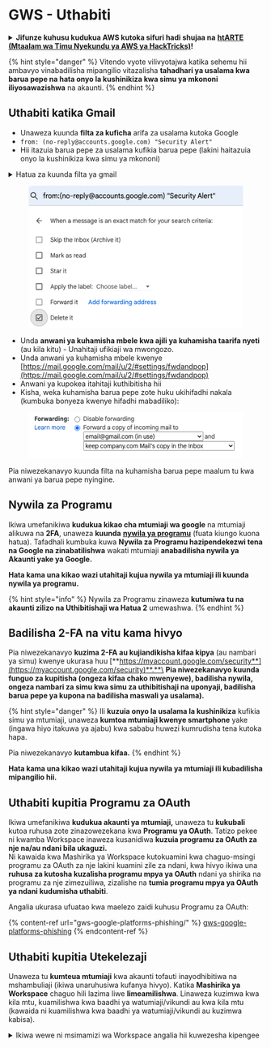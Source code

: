 # GWS - Uthabiti

<details>

<summary><strong>Jifunze kuhusu kudukua AWS kutoka sifuri hadi shujaa na</strong> <a href="https://training.hacktricks.xyz/courses/arte"><strong>htARTE (Mtaalam wa Timu Nyekundu ya AWS ya HackTricks)</strong></a><strong>!</strong></summary>

Njia nyingine za kusaidia HackTricks:

* Ikiwa unataka kuona **kampuni yako ikitangazwa kwenye HackTricks** au **kupakua HackTricks kwa PDF** Angalia [**MIPANGO YA KUJIUNGA**](https://github.com/sponsors/carlospolop)!
* Pata [**swag rasmi wa PEASS & HackTricks**](https://peass.creator-spring.com)
* Gundua [**Familia ya PEASS**](https://opensea.io/collection/the-peass-family), mkusanyiko wetu wa [**NFTs**](https://opensea.io/collection/the-peass-family) ya kipekee
* **Jiunge na** 💬 [**Kikundi cha Discord**](https://discord.gg/hRep4RUj7f) au kikundi cha [**telegram**](https://t.me/peass) au **fuata** kwenye **Twitter** 🐦 [**@carlospolopm**](https://twitter.com/carlospolopm)**.**
* **Shiriki mbinu zako za kudukua kwa kuwasilisha PRs kwa** [**HackTricks**](https://github.com/carlospolop/hacktricks) na [**HackTricks Cloud**](https://github.com/carlospolop/hacktricks-cloud) repos za github.

</details>

{% hint style="danger" %}
Vitendo vyote vilivyotajwa katika sehemu hii ambavyo vinabadilisha mipangilio vitazalisha **tahadhari ya usalama kwa barua pepe na hata onyo la kushinikiza kwa simu ya mkononi iliyosawazishwa** na akaunti.
{% endhint %}

## **Uthabiti katika Gmail**

* Unaweza kuunda **filta za kuficha** arifa za usalama kutoka Google
* `from: (no-reply@accounts.google.com) "Security Alert"`
* Hii itazuia barua pepe za usalama kufikia barua pepe (lakini haitazuia onyo la kushinikiza kwa simu ya mkononi)

<details>

<summary>Hatua za kuunda filta ya gmail</summary>

(Maelekezo kutoka [**hapa**](https://support.google.com/mail/answer/6579))

1. Fungua [Gmail](https://mail.google.com/).
2. Katika sanduku la utaftaji juu, bonyeza Onyesha chaguzi za utaftaji ![picha](https://lh3.googleusercontent.com/cD6YR_YvqXqNKxrWn2NAWkV6tjJtg8vfvqijKT1_9zVCrl2sAx9jROKhLqiHo2ZDYTE=w36) .
3. Ingiza vigezo vyako vya utaftaji. Ikiwa unataka kuhakikisha kuwa utaftaji wako umefanya kazi kwa usahihi, angalia barua pepe zinazoonekana kwa kubofya **Tafuta**.&#x20;
4. Chini ya dirisha la utaftaji, bonyeza **Unda filta**.
5. Chagua unachotaka filta ifanye.
6. Bonyeza **Unda filta**.

Angalia filta yako ya sasa (kuziondoa) kwenye [https://mail.google.com/mail/u/0/#settings/filters](https://mail.google.com/mail/u/0/#settings/filters)

</details>

<figure><img src="../../.gitbook/assets/image (142).png" alt=""><figcaption></figcaption></figure>

* Unda **anwani ya kuhamisha mbele kwa ajili ya kuhamisha taarifa nyeti** (au kila kitu) - Unahitaji ufikiaji wa mwongozo.
* Unda anwani ya kuhamisha mbele kwenye [https://mail.google.com/mail/u/2/#settings/fwdandpop](https://mail.google.com/mail/u/2/#settings/fwdandpop)
* Anwani ya kupokea itahitaji kuthibitisha hii
* Kisha, weka kuhamisha barua pepe zote huku ukihifadhi nakala (kumbuka bonyeza kwenye hifadhi mabadiliko):

<figure><img src="../../.gitbook/assets/image (143).png" alt=""><figcaption></figcaption></figure>

Pia niwezekanavyo kuunda filta na kuhamisha barua pepe maalum tu kwa anwani ya barua pepe nyingine.

## Nywila za Programu

Ikiwa umefanikiwa **kudukua kikao cha mtumiaji wa google** na mtumiaji alikuwa na **2FA**, unaweza **kuunda** [**nywila ya programu**](https://support.google.com/accounts/answer/185833?hl=en) (fuata kiungo kuona hatua). Tafadhali kumbuka kuwa **Nywila za Programu hazipendekezwi tena na Google na zinabatilishwa** wakati mtumiaji **anabadilisha nywila ya Akaunti yake ya Google.**

**Hata kama una kikao wazi utahitaji kujua nywila ya mtumiaji ili kuunda nywila ya programu.**

{% hint style="info" %}
Nywila za Programu zinaweza **kutumiwa tu na akaunti zilizo na Uthibitishaji wa Hatua 2** umewashwa.
{% endhint %}

## Badilisha 2-FA na vitu kama hivyo

Pia niwezekanavyo **kuzima 2-FA au kujiandikisha kifaa kipya** (au nambari ya simu) kwenye ukurasa huu [**https://myaccount.google.com/security**](https://myaccount.google.com/security)**.**\
**Pia niwezekanavyo kuunda funguo za kupitisha (ongeza kifaa chako mwenyewe), badilisha nywila, ongeza nambari za simu kwa simu za uthibitishaji na uponyaji, badilisha barua pepe ya kupona na badilisha maswali ya usalama).**

{% hint style="danger" %}
Ili **kuzuia onyo la usalama la kushinikiza** kufikia simu ya mtumiaji, unaweza **kumtoa mtumiaji kwenye smartphone** yake (ingawa hiyo itakuwa ya ajabu) kwa sababu huwezi kumrudisha tena kutoka hapa.

Pia niwezekanavyo **kutambua kifaa.**
{% endhint %}

**Hata kama una kikao wazi utahitaji kujua nywila ya mtumiaji ili kubadilisha mipangilio hii.**

## Uthabiti kupitia Programu za OAuth

Ikiwa umefanikiwa **kudukua akaunti ya mtumiaji,** unaweza tu **kukubali** kutoa ruhusa zote zinazowezekana kwa **Programu ya OAuth**. Tatizo pekee ni kwamba Workspace inaweza kusanidiwa **kuzuia programu za OAuth za nje na/au ndani bila ukaguzi.**\
Ni kawaida kwa Mashirika ya Workspace kutokuamini kwa chaguo-msingi programu za OAuth za nje lakini kuamini zile za ndani, kwa hivyo ikiwa una **ruhusa za kutosha kuzalisha programu mpya ya OAuth** ndani ya shirika na programu za nje zimezuiliwa, zizalishe na **tumia programu mpya ya OAuth ya ndani kudumisha uthabiti**.

Angalia ukurasa ufuatao kwa maelezo zaidi kuhusu Programu za OAuth:

{% content-ref url="gws-google-platforms-phishing/" %}
[gws-google-platforms-phishing](gws-google-platforms-phishing/)
{% endcontent-ref %}

## Uthabiti kupitia Utekelezaji

Unaweza tu **kumteua mtumiaji** kwa akaunti tofauti inayodhibitiwa na mshambuliaji (ikiwa unaruhusiwa kufanya hivyo). Katika **Mashirika ya Workspace** chaguo hili lazima liwe **limeamilishwa**. Linaweza kuzimwa kwa kila mtu, kuamilishwa kwa baadhi ya watumiaji/vikundi au kwa kila mtu (kawaida ni kuamilishwa kwa baadhi ya watumiaji/vikundi au kuzimwa kabisa).

<details>

<summary>Ikiwa wewe ni msimamizi wa Workspace angalia hii kuwezesha kipengee</summary>

(Taarifa [iliyochukuliwa kutoka kwa nyaraka](https://support.google.com/a/answer/7223765))

Kama msimamizi wa shirika lako (kwa mfano, kazini au shuleni), unadhibiti ikiwa watumiaji wanaweza kumteua mtu mwingine kufikia akaunti yao ya Gmail. Unaweza kuruhusu kila mtu kuwa na chaguo la kumteua mtu mwingine. Au, ruhusu watu katika idara fulani tu kuweza kuweka utekelezaji. Kwa mfano, unaweza:

* Ongeza msaidizi wa utawala kama mjumbe kwenye akaunti yako ya Gmail ili waweze kusoma na kutuma barua pepe kwa niaba yako.&#x20;
* Ongeza kikundi, kama idara yako ya mauzo, katika Vikundi kama mjumbe ili kumpa kila mtu ufikiaji kwenye akaunti moja ya Gmail.

Watumiaji wanaweza tu kumteua mtu mwingine kufikia mtumiaji mwingine katika shirika moja, bila kujali kikoa chao au kitengo chao cha shirika.

### Vizuizi na Mapungufu ya Utekelezaji&#x20;

* **Ruhusu watumiaji kutoa ufikiaji wa sanduku la barua pepe kwa kikundi cha Google** chaguo: Ili kutumia chaguo hili, lazima liwe limeamilishwa kwa OU ya akaunti iliyoteuliwa na kwa OU ya kila mwanachama wa kikundi. Wanachama wa kikundi ambao wanamiliki OU bila chaguo hili kuwezeshwa hawawezi kupata akaunti iliyoteuliwa.
* Kwa matumizi ya kawaida, watumiaji 40 walioteuliwa wanaweza kupata akaunti ya Gmail wakati huo huo. Matumizi ya juu kuliko wastani na mmoja au zaidi ya wateule yanaweza kupunguza idadi hii.&#x20;
* Mchakato wa kiotomatiki unaofikia mara kwa mara barua pepe unaweza kupunguza idadi ya wateule wanaoweza kupata akaunti wakati huo huo. Mchakato hawa ni pamoja na APIs au programu-jalizi za kivinjari ambazo hufikia Gmail mara kwa mara.
* Akaunti moja ya Gmail inasaidia hadi wateule 1,000 wa kipekee. Kikundi katika Vikundi inahesabu kama wateule mmoja kuelekea kikomo.
* Utekelezaji hauongezi vikomo vya akaunti ya Gmail. Akaunti za Gmail zenye wateule wanaoteuliwa zina vikomo na sera za kawaida za akaunti ya Gmail. Kwa maelezo, tembelea [Vikomo na sera za Gmail](https://support.google.com/a/topic/28609).
### Hatua ya 1: Wezesha Uteuzi wa Gmail kwa watumiaji wako&#x20;

**Kabla hujianze:** Ili kutumia mipangilio kwa watumiaji fulani, weka akaunti zao katika [kitengo cha shirika](https://support.google.com/a/topic/1227584).

1.  [Ingia](https://admin.google.com/) kwenye [Konsoli ya Usimamizi wa Google](https://support.google.com/a/answer/182076).

Ingia kwa kutumia akaunti ya _msimamizi_, si akaunti yako ya sasa CarlosPolop@gmail.com
2. Kwenye Konsoli ya Usimamizi, nenda kwenye Menyu ![](https://storage.googleapis.com/support-kms-prod/JxKYG9DqcsormHflJJ8Z8bHuyVI5YheC0lAp)![kisha](https://storage.googleapis.com/support-kms-prod/Th2Tx0uwPMOhsMPn7nRXMUo3vs6J0pto2DTn)![](https://storage.googleapis.com/support-kms-prod/ocGtUSENh4QebLpvZcmLcNRZyaTBcolMRSyl) **Programu**![kisha](https://storage.googleapis.com/support-kms-prod/Th2Tx0uwPMOhsMPn7nRXMUo3vs6J0pto2DTn)**Google Workspace**![kisha](https://storage.googleapis.com/support-kms-prod/Th2Tx0uwPMOhsMPn7nRXMUo3vs6J0pto2DTn)**Gmail**![kisha](https://storage.googleapis.com/support-kms-prod/Th2Tx0uwPMOhsMPn7nRXMUo3vs6J0pto2DTn)**Mipangilio ya Mtumiaji**.
3. Ili kutumia mipangilio kwa kila mtu, acha kitengo cha shirika cha juu kimechaguliwa. Vinginevyo, chagua [kitengo cha shirika cha watoto](https://support.google.com/a/topic/1227584).
4. Bonyeza **Uteuzi wa Barua**.
5. Angalia sanduku la **Ruhusu watumiaji kuwezesha upatikanaji wa sanduku la barua pepe kwa watumiaji wengine katika kikoa**.
6. (Hiari) Ili kuruhusu watumiaji kubainisha habari ya mtumaji ipi itajumuishwa katika ujumbe uliotumwa na wawakilishi wao, angalia sanduku la **Ruhusu watumiaji kubadilisha mipangilio hii**.
7. Chagua chaguo kwa habari ya mtumaji wa chaguo-msingi inayojumuishwa katika ujumbe uliotumwa na wawakilishi:&#x20;
* **Onyesha mmiliki wa akaunti na wawakilishi waliotuma barua pepe**—Ujumbe unajumuisha anwani za barua pepe za mmiliki wa akaunti ya Gmail na wawakilishi.
* **Onyesha mmiliki wa akaunti pekee**—Ujumbe unajumuisha anwani ya barua pepe ya mmiliki wa akaunti ya Gmail pekee. Anwani ya barua pepe ya wawakilishi haipo.
8. (Hiari) Ili kuruhusu watumiaji kuongeza kikundi katika Vikundi kama wawakilishi, angalia sanduku la **Ruhusu watumiaji kutoa upatikanaji wa sanduku la barua pepe kwa kikundi cha Google**.
9. Bonyeza **Hifadhi**. Ikiwa uliweka mipangilio ya kitengo cha shirika cha watoto, unaweza kuwa na uwezo wa **Kurithi** au **Kubadilisha** mipangilio ya kitengo cha shirika cha mzazi.
10. (Hiari) Ili kuwezesha Uteuzi wa Gmail kwa vitengo vingine vya shirika, rudia hatua 3–9.

Mabadiliko yanaweza kuchukua hadi masaa 24 lakini kawaida hufanyika haraka zaidi. [Jifunze zaidi](https://support.google.com/a/answer/7514107)

### Hatua ya 2: Wape watumiaji wako kuweka wawakilishi kwa akaunti zao

Baada ya kuwezesha uteuzi, watumiaji wako wanakwenda kwenye mipangilio yao ya Gmail kuwateua wawakilishi. Wawakilishi wanaweza kusoma, kutuma, na kupokea ujumbe kwa niaba ya mtumiaji. &#x20;

Kwa maelezo zaidi, elekeza watumiaji kwenye [Uteuzi na Ushirikiano kwenye Barua pepe](https://support.google.com/a/users/answer/138350).
* **Shiriki mbinu zako za udukuzi kwa kuwasilisha PRs kwa** [**HackTricks**](https://github.com/carlospolop/hacktricks) na [**HackTricks Cloud**](https://github.com/carlospolop/hacktricks-cloud) github repos.

</details>

